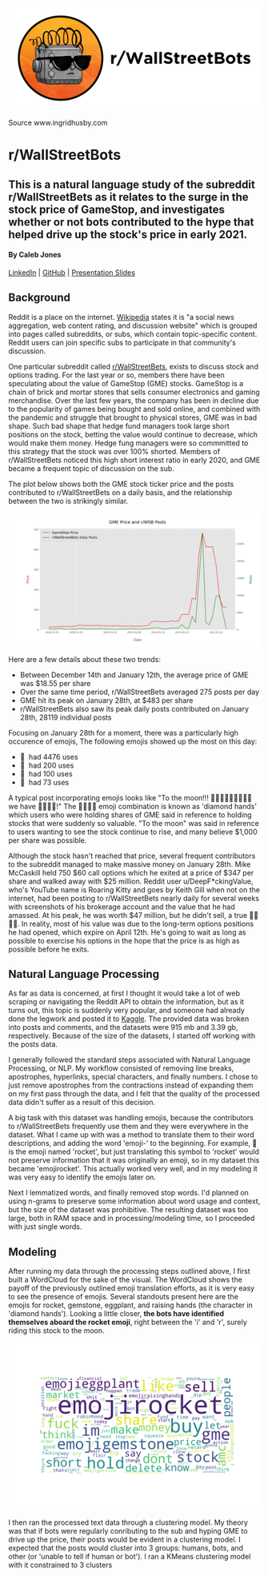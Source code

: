 <p align="center">
  <img src="https://github.com/iamcalebjones/WallStreetBots/blob/main/images/bots2.png">
  <figcaption>Source www.ingridhusby.com</figcaption>
</p>

# r/WallStreetBots
## This is a natural language study of the subreddit r/WallStreetBets as it relates to the surge in the stock price of GameStop, and investigates whether or not bots contributed to the hype that helped drive up the stock's price in early 2021.
#### By Caleb Jones
[LinkedIn](https://www.linkedin.com/in/calebsjones/) | [GitHub](https://github.com/iamcalebjones) | [Presentation Slides](https://www.beautiful.ai/player/-MXUgJDSZlYIPIvNQRGx)

## Background

Reddit is a place on the internet. [Wikipedia](https://en.wikipedia.org/wiki/Reddit) states it is "a social news aggregation, web content rating, and discussion website" which is grouped into pages called subreddits, or subs, which contain topic-specific content. Reddit users can join specific subs to participate in that community's discussion.

One particular subreddit called [r/WallStreetBets](https://www.reddit.com/r/wallstreetbets/), exists to discuss stock and options trading. For the last year or so, members there have been speculating about the value of GameStop (GME) stocks. GameStop is a chain of brick and mortar stores that sells consumer electronics and gaming merchandise. Over the last few years, the company has been in decline due to the popularity of games being bought and sold online, and combined with the pandemic and struggle that brought to physical stores, GME was in bad shape. Such bad shape that hedge fund managers took large short positions on the stock, betting the value would continue to decrease, which would make them money. Hedge fung managers were so commmitted to this strategy that the stock was over 100% shorted. Members of r/WallStreetBets noticed this high short interest ratio in early 2020, and GME became a frequent topic of discussion on the sub. 

The plot below shows both the GME stock ticker price and the posts contributed to r/WallStreetBets on a daily basis, and the relationship between the two is strikingly similar.

<p align="center">
  <img src="https://github.com/iamcalebjones/WallStreetBots/blob/main/images/dual_plot.png">
</p>

Here are a few details about these two trends:

  - Between December 14th and January 12th, the average price of GME was $18.55 per share
  - Over the same time period, r/WallStreetBets averaged 275 posts per day
  - GME hit its peak on January 28th, at $483 per share
  - r/WallStreetBets also saw its peak daily posts contributed on January 28th, 28119 individual posts

Focusing on January 28th for a moment, there was a particularly high occurence of emojis, The following emojis showed up the most on this day:

  - 🚀&nbsp; had 4476 uses
  - 💎&nbsp; had 200 uses
  - 🦍&nbsp; had 100 uses
  - 🙌&nbsp; had 73 uses

A typical post incorporating emojis looks like "To the moon!!! 🚀🚀🚀🚀🚀🚀🚀🚀🚀&nbsp; we have 💎💎💎🙌!" The 💎💎💎🙌 emoji combination is known as 'diamond hands' which users who were holding shares of GME said in reference to holding stocks that were suddenly so valuable. "To the moon" was said in reference to users wanting to see the stock continue to rise, and many believe $1,000 per share was possible. 

Although the stock hasn't reached that price, several frequent contributors to the subreddit managed to make massive money on January 28th. Mike McCaskill held 750 $60 call options which he exited at a price of $347 per share and walked away with $25 million. Reddit user u/DeepF\*ckingValue, who's YouTube name is Roaring Kitty and goes by Keith Gill when not on the internet, had been posting to r/WallStreetBets nearly daily for several weeks with screenshots of his brokerage account and the value that he had amassed. At his peak, he was worth $47 million, but he didn't sell, a true 💎💎💎🙌. In reality, most of his value was due to the long-term options positions he had opened, which expire on April 12th. He's going to wait as long as possible to exercise his options in the hope that the price is as high as possible before he exits.

## Natural Language Processing

As far as data is concerned, at first I thought it would take a lot of web scraping or navigating the Reddit API to obtain the information, but as it turns out, this topic is suddenly very popular, and someone had already done the legwork and posted it to [Kaggle](https://www.kaggle.com/mattpodolak/rwallstreetbets-posts-and-comments). The provided data was broken into posts and comments, and the datasets were 915 mb and 3.39 gb, respectively. Because of the size of the datasets, I started off working with the posts data.

I generally followed the standard steps associated with Natural Language Processing, or NLP. My workflow consisted of removing line breaks, apostrophes, hyperlinks, special characters, and finally numbers. I chose to just remove apostrophes from the contractions instead of expanding them on my first pass through the data, and I felt that the quality of the processed data didn't suffer as a result of this decision. 

A big task with this dataset was handling emojis, because the contributors to r/WallStreetBets frequently use them and they were everywhere in the dataset. What I came up with was a method to translate them to their word descriptions, and adding the word 'emoji-' to the beginning. For example, 🚀&nbsp; is the emoji named 'rocket', but just translating this symbol to 'rocket' would not preserve information that it was originally an emoji, so in my dataset this became 'emojirocket'. This actually worked very well, and in my modeling it was very easy to identify the emojis later on.

Next I lemmatized words, and finally removed stop words. I'd planned on using n-grams to preserve some information about word usage and context, but the size of the dataset was prohibitive. The resulting dataset was too large, both in RAM space and in processing/modeling time, so I proceeded with just single words. 

## Modeling

After running my data through the processing steps outlined above, I first built a WordCloud for the sake of the visual. The WordCloud shows the payoff of the previously outlined emoji translation efforts, as it is very easy to see the presence of emojis. Several standouts present here are the emojis for rocket, gemstone, eggplant, and raising hands (the character in 'diamond hands'). Looking a little closer, **the bots have identified themselves aboard the rocket emoji**, right between the 'i' and 'r', surely riding this stock to the moon.

<p align="center">
  <img src="https://github.com/iamcalebjones/WallStreetBots/blob/main/images/comments_wordcloud.png">
</p>

I then ran the processed text data through a clustering model. My theory was that if bots were regularly conributing to the sub and hyping GME to drive up the price, their posts would be evident in a clustering model. I expected that the posts would cluster into 3 groups: humans, bots, and other (or 'unable to tell if human or bot'). I ran a KMeans clustering model with it constrained to 3 clusters
